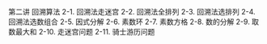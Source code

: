 ﻿第二讲 回溯算法
2-1. 回溯法走迷宫
2-2. 回溯法全排列
2-3. 回溯法选排列
2-4. 回溯法选数组合
2-5. 因式分解
2-6. 素数环
2-7. 素数方格
2-8. 数的分解
2-9. 取数最大和
2-10. 走迷宫问题
2-11. 骑士游历问题